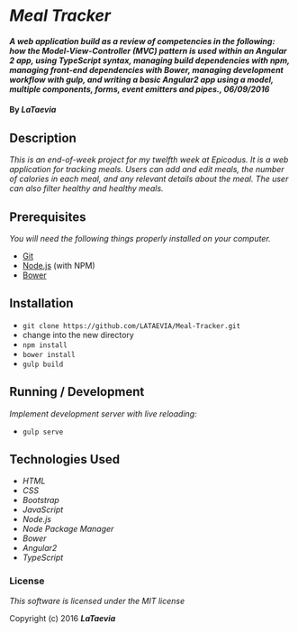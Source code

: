 # _Meal Tracker_

#### _A web application build as a review of competencies in the following: how the Model-View-Controller (MVC) pattern is used within an Angular 2 app, using TypeScript syntax, managing build dependencies with npm, managing front-end dependencies with Bower, managing development workflow with gulp, and writing a basic Angular2 app using a model, multiple components, forms, event emitters and pipes., 06/09/2016_

#### By _**LaTaevia**_

## Description

_This is an end-of-week project for my twelfth week at Epicodus. It is a web application for tracking meals. Users can add and edit meals, the number of calories in each meal, and any relevant details about the meal. The user can also filter healthy and healthy meals._

## Prerequisites

_You will need the following things properly installed on your computer._

* [Git](http://git-scm.com/)
* [Node.js](http://nodejs.org/) (with NPM)
* [Bower](http://bower.io/)	

## Installation

* `git clone https://github.com/LATAEVIA/Meal-Tracker.git`
* change into the new directory
* `npm install`
* `bower install`
* `gulp build`

## Running / Development

_Implement development server with live reloading:_
* `gulp serve`

## Technologies Used

* _HTML_
* _CSS_
* _Bootstrap_
* _JavaScript_
* _Node.js_
* _Node Package Manager_
* _Bower_
* _Angular2_
* _TypeScript_

### License

*This software is licensed under the MIT license*

Copyright (c) 2016 **_LaTaevia_**
